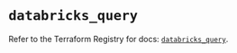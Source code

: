 # `databricks_query`

Refer to the Terraform Registry for docs: [`databricks_query`](https://registry.terraform.io/providers/databricks/databricks/1.70.0/docs/resources/query).
